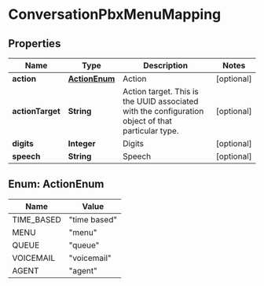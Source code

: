 

# ConversationPbxMenuMapping


## Properties

| Name | Type | Description | Notes |
|------------ | ------------- | ------------- | -------------|
|**action** | [**ActionEnum**](#ActionEnum) | Action |  [optional] |
|**actionTarget** | **String** | Action target.  This is the UUID associated with the configuration object of that particular type. |  [optional] |
|**digits** | **Integer** | Digits |  [optional] |
|**speech** | **String** | Speech |  [optional] |



## Enum: ActionEnum

| Name | Value |
|---- | -----|
| TIME_BASED | &quot;time based&quot; |
| MENU | &quot;menu&quot; |
| QUEUE | &quot;queue&quot; |
| VOICEMAIL | &quot;voicemail&quot; |
| AGENT | &quot;agent&quot; |



